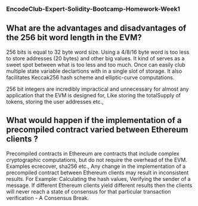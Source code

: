 ### EncodeClub-Expert-Solidity-Bootcamp-Homework-Week1

## What are the advantages and disadvantages of the 256 bit word length in the EVM?

256 bits is equal to 32 byte word size. Using a 4/8/16 byte word is too less to store addresses (20 bytes) and other big values.
It kind of serves as a sweet spot between what is too less and too much. Once can easily club multiple state variable declartions with in a single slot of storage.
It also facilitates Keccak256 hash scheme and elliptic-curve computations. 

256 bit integers are incredibly impractical and unnecessary for almost any application that the EVM is designed for, Like storing the totalSupply  of tokens, storing the user addresses etc., 

## What would happen if the implementation of a precompiled contract varied between Ethereum clients ?

Precompiled contracts in Ethereum are contracts that include complex cryptographic computations, but do not require the overhead of the EVM.
Examples ecrecover, sha256 etc., Any change in the implementation of a precompiled contract between Ethereum clients may result in inconsistent results.
For Example: Calculating the hash values, Verifying the sender of a message. If different Ethereum clients yield different results then the clients will
never reach a state of consensus for that particular transaction verification - A Consensus Break.
